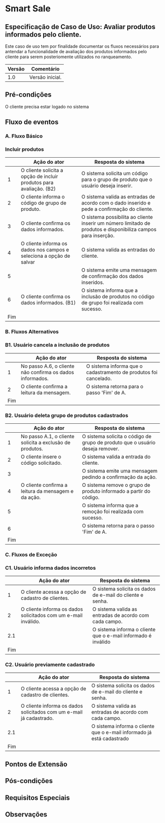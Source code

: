 # Smart Sale

## Especificação de Caso de Uso: Avaliar produtos informados pelo cliente.

Este caso de uso tem por finalidade documentar os fluxos necessários para antendar a funcionalidade de avaliação dos produtos informados pelo cliente para serem posteriomente utilizados no ranqueamento.

| Versão | Comentário      |
| ------ | --------------- |
| 1.0    | Versão inicial. |

## Pré-condições

O cliente precisa estar logado no sistema

## Fluxo de eventos

### A. Fluxo Básico

### Incluir produtos

|     | Ação do ator                                         | Resposta do sistema                                                                    |
| --- | ---------------------------------------------------- | -------------------------------------------------------------------------------------- |
| 1   | O cliente solicita a opção de incluir produtos para avaliação. (B2) | O sistema solicita um código para o grupo de produto que o usuário deseja inserir.        |
| 2   | O cliente informa o código de grupo de produto.                 | O sistema valida as entradas de acordo com o dado inserido e pede a confirmação do cliente. |
| 3   | O cliente confirma os dados informados.              | O sistema possibilita ao cliente inserir um número limitado de produtos e disponibiliza campos para inserção.  |
| 4   | O cliente informa os dados nos campos e seleciona a opção de salvar | O sistema valida as entradas do cliente.                       |
| 5   |                                                      | O sistema emite uma mensagem de confirmação dos dados inseridos.                       |
| 6   | O cliente confirma os dados informados. (B1)         | O sistema informa que a inclusão de produtos no código de grupo foi realizada com sucesso.       |
| Fim |                                                      |                                                                                        |

### B. Fluxos Alternativos

### B1. Usuário cancela a inclusão de produtos

|     | Ação do ator                                         | Resposta do sistema                                                                    |
| --- | ---------------------------------------------------- | -------------------------------------------------------------------------------------- |
| 1   | No passo A.6, o cliente não confirma os dados informados.   | O sistema informa que o cadastramento de produtos foi cancelado.                |
| 2   | O cliente confirma a leitura da mensagem.                   | O sistema retorna para o passo 'Fim' de A. |
| Fim |  

### B2. Usuário deleta grupo de produtos cadastrados 

|     | Ação do ator                                             | Resposta do sistema                                                                |
|-----|----------------------------------------------------------|------------------------------------------------------------------------------------|
| 1   | No passo A.1, o cliente solicita a exclusão de produtos. | O sistema solicita o código de grupo de produto que o usuário deseja remover.      |
| 2   | O cliente insere o código solicitado.                    | O sistema valida a entrada do cliente.                                             |
| 3   |                                                          | O sistema emite uma mensagem pedindo a confirmação da ação.                        |
| 4   | O cliente confirma a leitura da mensagem e da ação.      | O sistema remove o grupo de produto informado a partir do código.                  |
| 5   |                                                          | O sistema informa que a remoção foi realizada com sucesso.                         |
| 6   |                                                          | O sistema retorna para o passo 'Fim' de A.                                         |
| Fim |                                                          |                                                                                    |

### C. Fluxos de Exceção

### C1. Usuário informa dados incorretos

|     | Ação do ator                                                   | Resposta do sistema                                           |
| --- | -------------------------------------------------------------- | ------------------------------------------------------------- |
| 1   | O cliente acessa a opção de cadastro de clientes.              | O sistema solicita os dados de e-mail do cliente e senha.     |
| 2   | O cliente informa os dados solicitados com um e-mail inválido. | O sistema valida as entradas de acordo com cada campo.        |
| 2.1 |                                                                | O sistema informa o cliente que o e-mail informado é inválido |
| Fim |

### C2. Usuário previamente cadastrado

|     | Ação do ator                                                        | Resposta do sistema                                                   |
| --- | ------------------------------------------------------------------- | --------------------------------------------------------------------- |
| 1   | O cliente acessa a opção de cadastro de clientes.                   | O sistema solicita os dados de e-mail do cliente e senha.             |
| 2   | O cliente informa os dados solicitados com um e-mail já cadastrado. | O sistema valida as entradas de acordo com cada campo.                |
| 2.1 |                                                                     | O sistema informa o cliente que o e-mail informado já está cadastrado |
| Fim |

## Pontos de Extensão

## Pós-condições

## Requisitos Especiais

## Observações
